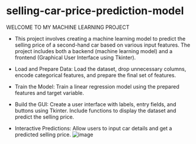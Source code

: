 # selling-car-price-prediction-model
WELCOME TO MY MACHINE LEARNING PROJECT 

* This project involves creating a machine learning model to predict the selling price of a second-hand car based on various input features. The project includes both a backend (machine learning model) and a frontend (Graphical User Interface using Tkinter).

  
* Load and Prepare Data: Load the dataset, drop unnecessary columns, encode categorical features, and prepare the final set of features.
* Train the Model: Train a linear regression model using the prepared features and target variable.
* Build the GUI: Create a user interface with labels, entry fields, and buttons using Tkinter. Include functions to display the dataset and predict the selling price.
* Interactive Predictions: Allow users to input car details and get a predicted selling price.
![image](https://github.com/nandanaap/selling-car-price-prediction-model/assets/139910211/51890a84-97d6-420b-8ff6-c358e61b8985)
